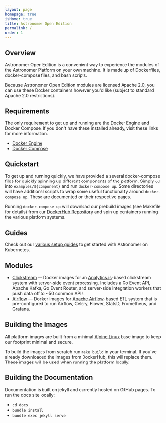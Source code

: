 ```yaml
---
layout: page
homepage: true
isHome: true
title: Astronomer Open Edition
permalink: /
order: 1
---
```


## Overview

Astronomer Open Edition is a convenient way to experience the
modules of the Astronomer Platform on your own machine. It is
made up of Dockerfiles, docker-compose files, and bash scripts.

Because Astronomer Open Edition modules are licensed Apache 2.0,
you can use these Docker containers however you'd like
(subject to standard Apache 2.0 restrictions).

## Requirements

The only requirement to get up and running are the Docker Engine
and Docker Compose. If you don't have these installed already,
visit these links for more information.

* [Docker Engine](https://docs.docker.com/engine/installation/)
* [Docker Compose](https://docs.docker.com/compose/install/)

## Quickstart

To get up and running quickly, we have provided a several
docker-compose files for quickly spinning up different
components of the platform. Simply `cd` into
`examples/${component}` and run `docker-compose up`. Some
directories will have additional scripts to wrap some useful
functionality around `docker-compose up`. These are documented on
their respective pages.

Running `docker-compose up` will download our prebuild images (see
Makefile for details) from our
[DockerHub Repository](https://hub.docker.com/u/astronomerinc/)
and spin up containers running the various platform systems.

## Guides

Check out our
[various setup guides](http://enterprise.astronomer.io/guides/)
to get started with Astronomer on Kubernetes.

## Modules

* [Clickstream](/clickstream) — Docker images for an
  [Analytics.js](https://github.com/segmentio/analytics.js)-based
  clickstream system with server-side event processing. Includes a
  Go Event API, Apache Kafka, Go Event Router, and server-side
  integration workers that push data off to ~50 common APIs.
* [Airflow](/airflow) — Docker images for
  [Apache Airflow](https://airflow.apache.org/)-based ETL system
  that is pre-configured to run Airflow, Celery, Flower, StatsD,
  Prometheus, and Grafana.

## Building the Images

All platform images are built from a minimal
[Alpine Linux](https://alpinelinux.org/) base image to keep our
footprint minimal and secure.

To build the images from scratch run `make build` in your
terminal. If you've already downloaded the images from DockerHub,
this will replace them. These images will be used when running the
platform locally.

## Building the Documentation

Documentation is built on jekyll and currently hosted on GitHub
pages. To run the docs site locally:

* `cd docs`
* `bundle install`
* `bundle exec jekyll serve`
